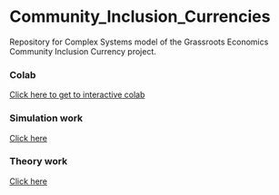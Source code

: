 # Community_Inclusion_Currencies
Repository for Complex Systems model of the Grassroots Economics Community Inclusion Currency project.

### Colab
[Click here to get to interactive colab]("https://colab.research.google.com/github/BlockScience/Community_Inclusion_Currencies/blob/master/Colab/CIC_Network_cadCAD_model.ipynb#scrollTo=UZEO2sP9Mhi-")
### Simulation work
[Click here](Simulation/CIC_Network_cadCAD_model.ipynb)
### Theory work
[Click here](Theory/cic_initialization.ipynb)

